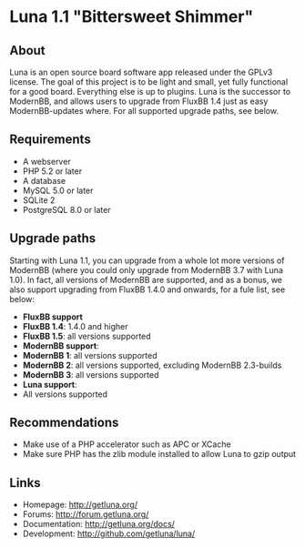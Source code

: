 # Luna 1.1 "Bittersweet Shimmer"

## About
Luna is an open source board software app released under the GPLv3 license. The goal of this project is to be light and small, yet fully functional for a good board. Everything else is up to plugins. Luna is the successor to ModernBB, and allows users to upgrade from FluxBB 1.4 just as easy ModernBB-updates where. For all supported upgrade paths, see below.

## Requirements
 - A webserver
 - PHP 5.2 or later
 - A database
  - MySQL 5.0 or later 
  - SQLite 2
  - PostgreSQL 8.0 or later

## Upgrade paths
Starting with Luna 1.1, you can upgrade from a whole lot more versions of ModernBB (where you could only upgrade from ModernBB 3.7 with Luna 1.0). In fact, all versions of ModernBB are supported, and as a bonus, we also support upgrading from FluxBB 1.4.0 and onwards, for a fule list, see below:

 - **FluxBB support**
  - **FluxBB 1.4**: 1.4.0 and higher
  - **FluxBB 1.5**: all versions supported
 - **ModernBB support**:
  - **ModernBB 1**: all versions supported
  - **ModernBB 2**: all versions supported, excluding ModernBB 2.3-builds
  - **ModernBB 3**: all versions supported
 - **Luna support**:
  - All versions supported

## Recommendations
 - Make use of a PHP accelerator such as APC or XCache
 - Make sure PHP has the zlib module installed to allow Luna to gzip output

## Links
 - Homepage: http://getluna.org/
 - Forums: http://forum.getluna.org/
 - Documentation: http://getluna.org/docs/
 - Development: http://github.com/getluna/luna/